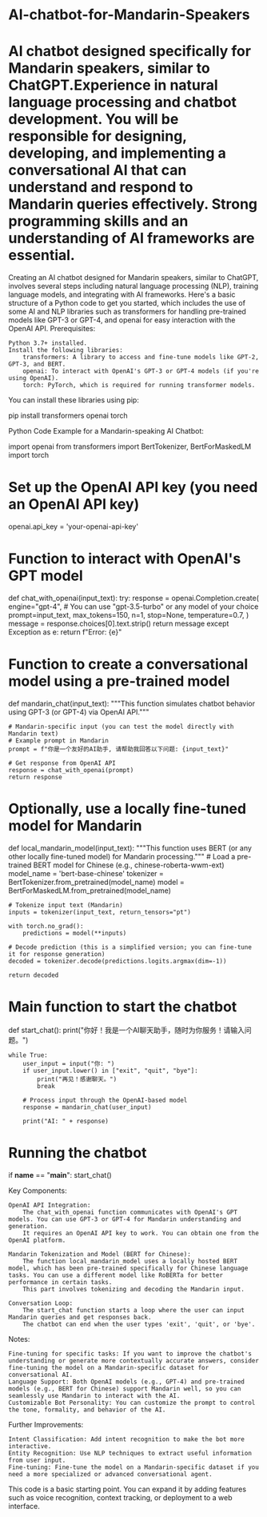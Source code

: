 # AI-chatbot-for-Mandarin-Speakers
AI chatbot designed specifically for Mandarin speakers, similar to ChatGPT.Experience in natural language processing and chatbot development. You will be responsible for designing, developing, and implementing a conversational AI that can understand and respond to Mandarin queries effectively. Strong programming skills and an understanding of AI frameworks are essential.
=================
Creating an AI chatbot designed for Mandarin speakers, similar to ChatGPT, involves several steps including natural language processing (NLP), training language models, and integrating with AI frameworks. Here's a basic structure of a Python code to get you started, which includes the use of some AI and NLP libraries such as transformers for handling pre-trained models like GPT-3 or GPT-4, and openai for easy interaction with the OpenAI API.
Prerequisites:

    Python 3.7+ installed.
    Install the following libraries:
        transformers: A library to access and fine-tune models like GPT-2, GPT-3, and BERT.
        openai: To interact with OpenAI's GPT-3 or GPT-4 models (if you're using OpenAI).
        torch: PyTorch, which is required for running transformer models.

You can install these libraries using pip:

pip install transformers openai torch

Python Code Example for a Mandarin-speaking AI Chatbot:

import openai
from transformers import BertTokenizer, BertForMaskedLM
import torch

# Set up the OpenAI API key (you need an OpenAI API key)
openai.api_key = 'your-openai-api-key'

# Function to interact with OpenAI's GPT model
def chat_with_openai(input_text):
    try:
        response = openai.Completion.create(
            engine="gpt-4",  # You can use "gpt-3.5-turbo" or any model of your choice
            prompt=input_text,
            max_tokens=150,
            n=1,
            stop=None,
            temperature=0.7,
        )
        message = response.choices[0].text.strip()
        return message
    except Exception as e:
        return f"Error: {e}"

# Function to create a conversational model using a pre-trained model
def mandarin_chat(input_text):
    """This function simulates chatbot behavior using GPT-3 (or GPT-4) via OpenAI API."""

    # Mandarin-specific input (you can test the model directly with Mandarin text)
    # Example prompt in Mandarin
    prompt = f"你是一个友好的AI助手, 请帮助我回答以下问题: {input_text}"

    # Get response from OpenAI API
    response = chat_with_openai(prompt)
    return response


# Optionally, use a locally fine-tuned model for Mandarin
def local_mandarin_model(input_text):
    """This function uses BERT (or any other locally fine-tuned model) for Mandarin processing."""
    # Load a pre-trained BERT model for Chinese (e.g., chinese-roberta-wwm-ext)
    model_name = 'bert-base-chinese'
    tokenizer = BertTokenizer.from_pretrained(model_name)
    model = BertForMaskedLM.from_pretrained(model_name)

    # Tokenize input text (Mandarin)
    inputs = tokenizer(input_text, return_tensors="pt")
    
    with torch.no_grad():
        predictions = model(**inputs)

    # Decode prediction (this is a simplified version; you can fine-tune it for response generation)
    decoded = tokenizer.decode(predictions.logits.argmax(dim=-1))

    return decoded

# Main function to start the chatbot
def start_chat():
    print("你好！我是一个AI聊天助手，随时为你服务！请输入问题。")
    
    while True:
        user_input = input("你: ")
        if user_input.lower() in ["exit", "quit", "bye"]:
            print("再见！感谢聊天。")
            break
        
        # Process input through the OpenAI-based model
        response = mandarin_chat(user_input)
        
        print("AI: " + response)


# Running the chatbot
if __name__ == "__main__":
    start_chat()

Key Components:

    OpenAI API Integration:
        The chat_with_openai function communicates with OpenAI's GPT models. You can use GPT-3 or GPT-4 for Mandarin understanding and generation.
        It requires an OpenAI API key to work. You can obtain one from the OpenAI platform.

    Mandarin Tokenization and Model (BERT for Chinese):
        The function local_mandarin_model uses a locally hosted BERT model, which has been pre-trained specifically for Chinese language tasks. You can use a different model like RoBERTa for better performance in certain tasks.
        This part involves tokenizing and decoding the Mandarin input.

    Conversation Loop:
        The start_chat function starts a loop where the user can input Mandarin queries and get responses back.
        The chatbot can end when the user types 'exit', 'quit', or 'bye'.

Notes:

    Fine-tuning for specific tasks: If you want to improve the chatbot's understanding or generate more contextually accurate answers, consider fine-tuning the model on a Mandarin-specific dataset for conversational AI.
    Language Support: Both OpenAI models (e.g., GPT-4) and pre-trained models (e.g., BERT for Chinese) support Mandarin well, so you can seamlessly use Mandarin to interact with the AI.
    Customizable Bot Personality: You can customize the prompt to control the tone, formality, and behavior of the AI.

Further Improvements:

    Intent Classification: Add intent recognition to make the bot more interactive.
    Entity Recognition: Use NLP techniques to extract useful information from user input.
    Fine-tuning: Fine-tune the model on a Mandarin-specific dataset if you need a more specialized or advanced conversational agent.

This code is a basic starting point. You can expand it by adding features such as voice recognition, context tracking, or deployment to a web interface.
